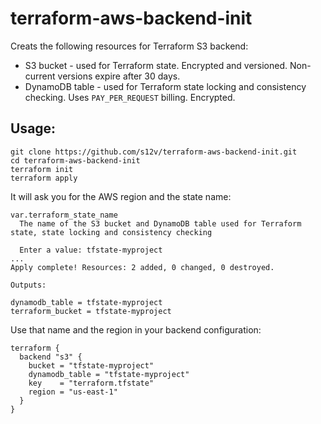 # terraform-aws-backend-init

Creats the following resources for Terraform S3 backend:

 - S3 bucket - used for Terraform state. Encrypted and versioned. Non-current versions expire after 30 days.
 - DynamoDB table - used for Terraform state locking and consistency checking. Uses `PAY_PER_REQUEST` billing. Encrypted.

## Usage:

```
git clone https://github.com/s12v/terraform-aws-backend-init.git
cd terraform-aws-backend-init
terraform init
terraform apply
```

It will ask you for the AWS region and the state name:
```
var.terraform_state_name
  The name of the S3 bucket and DynamoDB table used for Terraform state, state locking and consistency checking

  Enter a value: tfstate-myproject
...
Apply complete! Resources: 2 added, 0 changed, 0 destroyed.

Outputs:

dynamodb_table = tfstate-myproject
terraform_bucket = tfstate-myproject
```

Use that name and the region in your backend configuration:
```
terraform {
  backend "s3" {
    bucket = "tfstate-myproject"
    dynamodb_table = "tfstate-myproject"
    key    = "terraform.tfstate"
    region = "us-east-1"
  }
}
```

